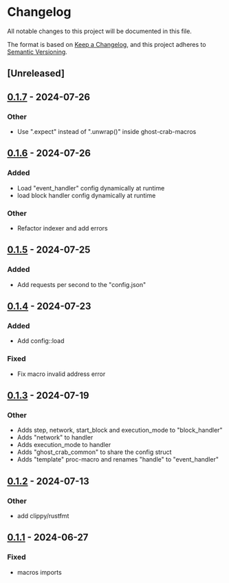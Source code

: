 # Changelog
All notable changes to this project will be documented in this file.

The format is based on [Keep a Changelog](https://keepachangelog.com/en/1.0.0/),
and this project adheres to [Semantic Versioning](https://semver.org/spec/v2.0.0.html).

## [Unreleased]

## [0.1.7](https://github.com/stakelens/ghost-crab/compare/ghost-crab-macros-v0.1.6...ghost-crab-macros-v0.1.7) - 2024-07-26

### Other
- Use ".expect" instead of ".unwrap()" inside ghost-crab-macros

## [0.1.6](https://github.com/stakelens/ghost-crab/compare/ghost-crab-macros-v0.1.5...ghost-crab-macros-v0.1.6) - 2024-07-26

### Added
- Load "event_handler" config dynamically at runtime
- load block handler config dynamically at runtime

### Other
- Refactor indexer and add errors

## [0.1.5](https://github.com/stakelens/ghost-crab/compare/ghost-crab-macros-v0.1.4...ghost-crab-macros-v0.1.5) - 2024-07-25

### Added
- Add requests per second to the "config.json"

## [0.1.4](https://github.com/stakelens/ghost-crab/compare/ghost-crab-macros-v0.1.3...ghost-crab-macros-v0.1.4) - 2024-07-23

### Added
- Add config::load

### Fixed
- Fix macro invalid address error

## [0.1.3](https://github.com/stakelens/ghost-crab/compare/ghost-crab-macros-v0.1.2...ghost-crab-macros-v0.1.3) - 2024-07-19

### Other
- Adds step, network, start_block and execution_mode to "block_handler"
- Adds "network" to handler
- Adds execution_mode to handler
- Adds "ghost_crab_common" to share the config struct
- Adds "template" proc-macro and renames "handle" to "event_handler"

## [0.1.2](https://github.com/stakelens/ghost-crab/compare/ghost-crab-macros-v0.1.1...ghost-crab-macros-v0.1.2) - 2024-07-13

### Other
- add clippy/rustfmt

## [0.1.1](https://github.com/vistastaking/ghost-crab/compare/ghost-crab-macros-v0.1.0...ghost-crab-macros-v0.1.1) - 2024-06-27

### Fixed
- macros imports
